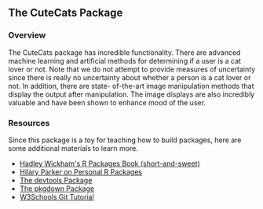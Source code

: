## The CuteCats Package

### Overview

The CuteCats package has incredible functionality. There are advanced
machine learning and artificial methods for determining if a user is 
a cat lover or not. Note that we do not attempt to provide measures of
uncertainty since there is really no uncertainty about whether a person
is a cat lover or not. In addition, there are state- of-the-art image
manipulation methods that display the output after manipulation. The 
image displays are also incredibly valuable and have been shown to 
enhance mood of the user.

### Resources 

Since this package is a toy for teaching how to build packages, here are some
additional materials to learn more. 

- [Hadley Wickham's R Packages Book (short-and-sweet)](https://r-pkgs.org/)
- [Hilary Parker on Personal R Packages](https://hilaryparker.com/2013/04/03/personal-r-packages/)
- [The devtools Package](https://devtools.r-lib.org/)
- [The pkgdown Package](https://pkgdown.r-lib.org/)
- [W3Schools Git Tutorial](https://www.w3schools.com/git/)

